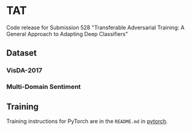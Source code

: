 # TAT
Code release for Submission 528 "Transferable Adversarial Training: A General Approach to Adapting Deep Classifiers"
## Dataset
### VisDA-2017

### Multi-Domain Sentiment

## Training
Training instructions for PyTorch are in the `README.md` in [pytorch](pytorch).
